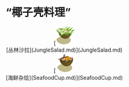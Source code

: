 # “椰子壳料理”  
<div style="display:inline-block"><div class="gamedatalist" style="text-align:center;min-width:150px;min-height:0px;"><div style="text-align:center;">[<div style="width:50px;display:inline-block;text-align:center"><img decoding="async" src="../wiki/Sprite/JungleSalad.png" href="a.md" style="max-width:50px;max-height:50px;"></div><br>[丛林沙拉](JungleSalad.md)](JungleSalad.md)</div></div><div class="gamedatalist" style="text-align:center;min-width:150px;min-height:0px;"><div style="text-align:center;">[<div style="width:50px;display:inline-block;text-align:center"><img decoding="async" src="../wiki/Sprite/SeafoodCup.png" href="a.md" style="max-width:50px;max-height:50px;"></div><br>[海鲜杂烩](SeafoodCup.md)](SeafoodCup.md)</div></div></div>  
  

